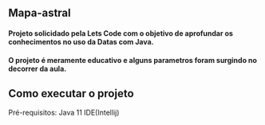﻿## Mapa-astral
 
 #### Projeto solicidado pela Lets Code com o objetivo de aprofundar os conhecimentos no uso da Datas com Java.
 #### O projeto é meramente educativo e alguns parametros foram surgindo no decorrer da aula.
 
 ## Como executar o projeto
  Pré-requisitos:
  Java 11
  IDE(Intellij)
